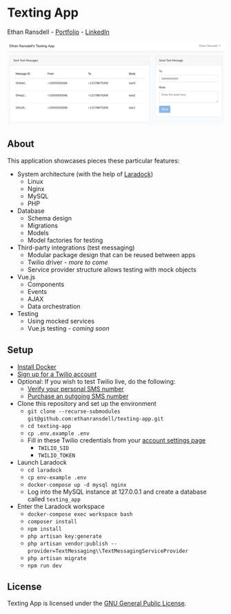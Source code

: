 # Texting App
Ethan Ransdell - [Portfolio](http://ethanransdell.com) - [LinkedIn](https://www.linkedin.com/in/EthanRansdell)

<img src="https://github.com/ethanransdell/texting-app/raw/master/texting-app.png">

## About

This application showcases pieces these particular features:

- System architecture (with the help of [Laradock](https://laradock.io/))
    - Linux
    - Nginx
    - MySQL
    - PHP
- Database
    - Schema design
    - Migrations
    - Models
    - Model factories for testing
- Third-party integrations (test messaging)
    - Modular package design that can be reused between apps
    - Twilio driver - *more to come*
    - Service provider structure allows testing with mock objects
- Vue.js
    - Components
    - Events
    - AJAX
    - Data orchestration
- Testing
    - Using mocked services
    - Vue.js testing - *coming soon*

## Setup

- [Install Docker](https://docs.docker.com/get-docker)
- [Sign up for a Twilio account](https://www.twilio.com/try-twilio)
- Optional: If you wish to test Twilio live, do the following:
    - [Verify your personal SMS number](https://www.twilio.com/console/phone-numbers/verified)
    - [Purchase an outgoing SMS number](https://www.twilio.com/console/phone-numbers/search)
- Clone this repository and set up the environment
    - `git clone --recurse-submodules git@github.com:ethanransdell/texting-app.git`
    - `cd texting-app`
    - `cp .env.example .env`
    - Fill in these Twilio credentials from your [account settings page](https://www.twilio.com/console/account/settings)
        - `TWILIO_SID`
        - `TWILIO_TOKEN`
- Launch Laradock
    - `cd laradock`
    - `cp env-example .env`
    - `docker-compose up -d mysql nginx`
    - Log into the MySQL instance at 127.0.0.1 and create a database called `texting_app`
- Enter the Laradock workspace
    - `docker-compose exec workspace bash`
    - `composer install`
    - `npm install`
    - `php artisan key:generate`
    - `php artisan vendor:publish --provider=TextMessaging\\TextMessagingServiceProvider`
    - `php artisan migrate`
    - `npm run dev`

## License

Texting App is licensed under the [GNU General Public License](https://www.gnu.org/licenses/gpl-3.0.txt).
